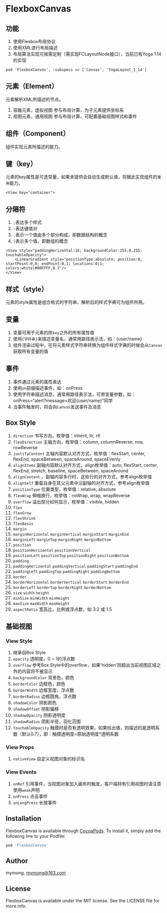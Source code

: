 # FlexboxCanvas


## 功能
1. 使用Flexbox布局协议
2. 使用XML进行布局描述
3. 布局算法实现可按需定制（需实现FCLayoutNode接口），当前已有Yoga 1.14的实现
```
pod 'FlexboxCanvas', :subspecs => ['Canvas', 'YogaLayout_1_14']
```

## 元素（Element）
元素解析XML所描述的节点。
1. <Box>容器元素，虚拟视图
参与布局计算，为子元素提供坐标系
2. <View>视图元素，通用视图
参与布局计算，可配置基础视图样式和事件

## 组件（Component）
组件实现元素所描述的能力。

## 键（key）
元素的key属性是可选常量，如果未提供会自动生成默认值，将据此实现组件的`重用`能力。
```
<View key="container">
```

## 分隔符
1.  `;`表达多个样式
2.  `:`表达键值对
3.  `,`表示一个值由多个部分构成，即数据结构的概念
4.  `|`表示多个值，即数组的概念
```
<View style="paddingHorizontal:16; backgroundColor:255,0,255; touchableOpacity">
    <LinearGradient style="positionType:absolute; position:0; startPoint:0,0; endPoint:0,1; locations:0|1; colors:white|#00FFFF,0.7"/>
</View>
```

## 样式（style）
元素的style属性是组合格式的字符串，解析后的样式字典可为组件所用。

## 变量
1. 变量可用于元素的除`key`之外的所有属性值
2. 使用`{字符串}`来描述变量名，通常用路径表示法，如：{user/name}
3. 组件渲染过程中，在将元素样式字符串转换为组件样式字典的时候会从`Canvas`获取所有变量的值

## 事件
1. 事件通过元素的属性表达
2. 使用`on`前缀描述事件，如：onPress
3. 使用字符串描述消息，通常用路径表示法，可带变量参数，如：onPress=“alert?message=欢迎{user/name}”同学
4. 当事件触发时，将会向`Canvas`发送事件及消息

## <Box>
## Box Style
1.  `direction` 书写方向，枚举值：inherit, ltr, rtl
2.  `flexDirection` 主轴方向，枚举值：column, columnReverse, row, rowReverse
3.  `justifyContent` 主轴内容默认对齐方式，枚举值：flexStart, center, flexEnd, spaceBetween, spaceAround, spaceEvenly
4.  `alignItems` 副轴内容默认对齐方式，align枚举值：auto, flexStart, center, flexEnd, stretch, baseline, spaceBetween, spaceAround
5.  `alignContent` ，副轴内容多行时，这些行的对齐方式，参考align枚举值
6.  `alignSelf` 重载自身在其父元素中沿副轴的对齐方式，参考align枚举值
7.  `positionType` 位置类型，枚举值：relative, absolute
8.  `flexWrap` 伸缩换行，枚举值：noWrap, wrap, wrapReverse
9.  `overflow` 溢出部分如何显示，枚举值：visible, hidden
10.  `flex`
11.  `flexGrow`
12.  `flexShrink`
13.  `flexBasis`
14.  `margin`
15.  `marginHorizontal` `marginVertical` `marginStart` `marginEnd`
16.  `marginLeft` `marginTop` `marginRight` `marginBottom`
17.  `position`
18.  `positionHorizontal` `positionVertical`
19.  `positionLeft` `positionTop` `positionRight` `positionBottom`
20.  `padding`
21.  `paddingHorizontal` `paddingVertical` `paddingStart` `paddingEnd`
22.  `paddingLeft` `paddingTop` `paddingRight` `paddingBottom`
23.  `border`
24.  `borderHorizontal` `borderVertical` `borderStart` `borderEnd`
25.  `borderLeft` `borderTop` `borderRight` `borderBottom`
26.  `size` `width` `height`
27.  `minSize` `minWidth` `minHeight`
28.  `maxSize` `maxWidth` `maxHeight`
29.  `aspectRatio` 宽高比，比例或浮点数，如 3:2 或 1.5

## <View> 基础视图
### View Style
1. 继承自Box Style
2.  `opacity` 透明度，0 ~ 1的浮点数
3.  `overflow` 参考Box Style中的overflow，如果'hidden'则超出当前视图区域之外的内容将不被显示
4.  `backgroundColor` 背景色，颜色
5.  `borderColor` 边框色，颜色
6.  `borderWidth` 边框宽度，浮点数
7.  `borderRadius` 边框圆角，浮点数
8.  `shadowColor` 阴影颜色
9.  `shadowOffset` 阴影偏移
10.  `shadowOpacity` 阴影透明度
11. `shadowRadius` 阴影半径，羽化范围
12.  `touchableOpacity` 触摸时是否有透明效果，如果给出值，则描述的是透明系数（默认0.7），即：触摸透明度=原始透明度*透明系数

### View Props
1.  `nativeView`  自定义视图对象的标识名

### View Events
1.  `onRef` 引用事件，当视图对象加入画布时触发，客户端持有引用视图时请注意使用`weak`声明
2.  `onPress` 点击事件
3.  `onLongPress` 长按事件


## Installation

FlexboxCanvas is available through [CocoaPods](https://cocoapods.org). To install
it, simply add the following line to your Podfile:

```ruby
pod 'FlexboxCanvas'
```

## Author

mymong, mymong@163.com

## License

FlexboxCanvas is available under the MIT license. See the LICENSE file for more info.
